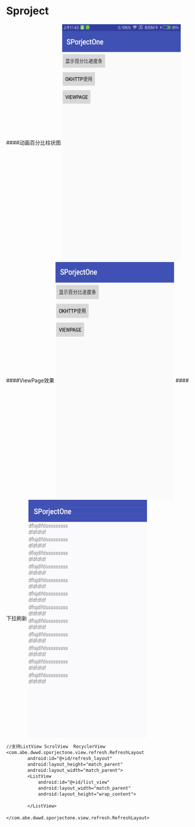 # Sproject
####动画百分比柱状图
<img src="https://github.com/yyyAndroid/Sproject/blob/master/gif/GIF.gif" width = "320" height = "640" align=center />
####ViewPage效果
<img src="https://github.com/yyyAndroid/Sproject/blob/master/gif/GIF2.gif" width = "320" height = "640" align=center />
####下拉刷新 
<img src="https://github.com/yyyAndroid/Sproject/blob/master/gif/GIF3.gif" width = "320" height = "640" align=center />

```
//支持ListView ScrolView  RecyclerView
<com.abe.dwwd.sporjectone.view.refresh.RefreshLayout
        android:id="@+id/refresh_layout"
        android:layout_height="match_parent"
        android:layout_width="match_parent">
        <ListView
            android:id="@+id/list_view"
            android:layout_width="match_parent"
            android:layout_height="wrap_content">
        
        </ListView>

</com.abe.dwwd.sporjectone.view.refresh.RefreshLayout>
```